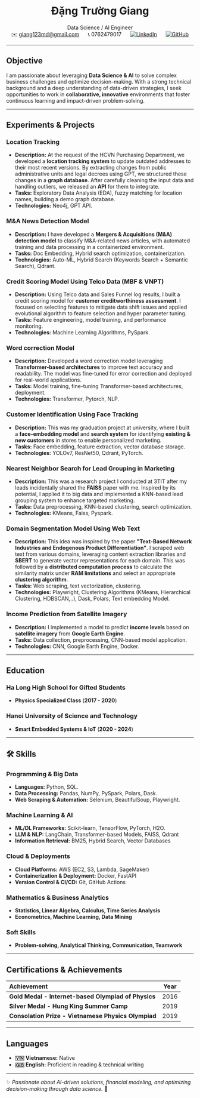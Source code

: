 <div align="center">

# Đặng Trường Giang  
Data Science / AI Engineer  
✉️ giang123md@gmail.com &nbsp;&nbsp;&nbsp;&nbsp; 📞 0762479017 &nbsp;&nbsp;&nbsp;&nbsp; [![LinkedIn](https://img.shields.io/badge/-LinkedIn-blue?style=flat&logo=linkedin)](https://www.linkedin.com/in/giangdangtruong/) &nbsp;&nbsp;&nbsp;&nbsp; [![GitHub](https://img.shields.io/badge/-GitHub-333?style=flat&logo=github)](https://github.com/giangchicken)

</div>

---

## **Objective**  
I am passionate about leveraging **Data Science & AI** to solve complex business challenges and optimize decision-making. With a strong technical background and a deep understanding of data-driven strategies, I seek opportunities to work in **collaborative, innovative** environments that foster continuous learning and impact-driven problem-solving.

---

## **Experiments & Projects**  

### **Location Tracking**
- **Description:** At the request of the HCVN Purchasing Department, we developed a **location tracking system** to update outdated addresses to their most recent versions. By extracting changes from public administrative units and legal decrees using GPT, we structured these changes in a **graph database**. After carefully cleaning the input data and handling outliers, we released an **API** for them to integrate.
- **Tasks:** Exploratory Data Analysis (EDA), fuzzy matching for location names, building a demo graph database.
- **Technologies:** Neo4j, GPT API.

### **M&A News Detection Model**  
- **Description:** I have developed a **Mergers & Acquisitions (M&A) detection model** to classify M&A-related news articles,  with automated training and data processing in a containerized environment.
- **Tasks:** Doc Embedding, Hybrid search optimization, containerization.  
- **Technologies:** Auto-ML, Hybrid Search (Keywords Search + Semantic Search), Qdrant.

### **Credit Scoring Model Using Telco Data (MBF & VNPT)**  
- **Description:** Using Telco data and Sales Funnel log results, I built a credit scoring model for **customer creditworthiness assessment**.  I focused on selecting features to mitigate data shift issues and applied evolutional algorithm to feature selection and hyper parameter tuning.
- **Tasks:** Feature engineering, model training, and performance monitoring.  
- **Technologies:** Machine Learning Algorithms, PySpark.

### **Word correction Model**  
- **Description:** Developed a word correction model leveraging **Transformer-based architectures** to improve text accuracy and readability. The model was fine-tuned for error correction and deployed for real-world applications.  
- **Tasks:** Model training, fine-tuning Transformer-based architectures, deployment.  
- **Technologies:** Transformer, Pytorch, NLP.

### **Customer Identification Using Face Tracking**  
- **Description:** This was my graduation project at university, where I built a **face-embedding model** and **search system** for identifying **existing & new customers** in stores to enable personalized marketing.  
- **Tasks:** Face embedding, feature extraction, vector database storage.  
- **Technologies:** YOLOv7, ResNet50, Qdrant, PyTorch.

### **Nearest Neighbor Search for Lead Grouping in Marketing**  
- **Description:** This was a research project I conducted at 3TIT after my leads incidentally shared the **FAISS** paper with me. Inspired by its potential, I applied it to big data and implemented a KNN-based lead grouping system to enhance targeted marketing.  
- **Tasks:** Data preprocessing, KNN-based clustering, search optimization.  
- **Technologies:** KMeans, Faiss, Pyspark.

### **Domain Segmentation Model Using Web Text**  
- **Description:** This idea was inspired by the paper **"Text-Based Network Industries and Endogenous Product Differentiation"**. I scraped web text from various domains, leveraging content extraction libraries and **SBERT** to generate vector representations for each domain. This was followed by a **distributed computation process** to calculate the similarity matrix under **RAM limitations** and select an appropriate **clustering algorithm**.
- **Tasks:** Web scraping, text vectorization, clustering.  
- **Technologies:** Playwright, Clustering Algorithms (KMeans, Hierarchical Clustering, HDBSCAN,..), Dask, Polars, Text embedding Model.

### **Income Prediction from Satellite Imagery**  
- **Description:** I implemented a model to predict **income levels** based on **satellite imagery** from **Google Earth Engine**.  
- **Tasks:** Data collection, preprocessing, CNN-based model application.  
- **Technologies:** CNN, Google Earth Engine, Docker.

---

## **Education**  

### **Ha Long High School for Gifted Students**  
- **Physics Specialized Class** (**2017 - 2020**)  

### **Hanoi University of Science and Technology**  
- **Smart Embedded Systems & IoT** (**2020 - 2024**)  

---

## 🛠 **Skills**  

### **Programming & Big Data**  
- **Languages:** Python, SQL.
- **Data Processing:** Pandas, NumPy, PySpark, Polars, Dask.
- **Web Scraping & Automation:** Selenium, BeautifulSoup, Playwright.

### **Machine Learning & AI**  
- **ML/DL Frameworks:** Scikit-learn, TensorFlow, PyTorch, H2O.  
- **LLM & NLP:** LangChain, Transformer-based Models, FAISS, Qdrant  
- **Information Retrieval:** BM25, Hybrid Search, Vector Databases  

### **Cloud & Deployments**  
- **Cloud Platforms:** AWS (EC2, S3, Lambda, SageMaker)  
- **Containerization & Deployment:** Docker, FastAPI  
- **Version Control & CI/CD:** Git, GitHub Actions  

### **Mathematics & Business Analytics**  
- **Statistics, Linear Algebra, Calculus, Time Series Analysis**  
- **Econometrics, Machine Learning, Data Mining**  

### **Soft Skills**  
- **Problem-solving, Analytical Thinking, Communication, Teamwork**  

---

## **Certifications & Achievements**  

| **Achievement** | **Year** |
|:--------------|:-------:|
| **Gold Medal - Internet-based Olympiad of Physics** | 2016 |
| **Silver Medal - Hung King Summer Camp** | 2019 |
| **Consolation Prize - Vietnamese Physics Olympiad** | 2019 |

---

## **Languages**  
- **🇻🇳 Vietnamese:** Native  
- **🇬🇧 English:** Proficient in reading & technical writing  

---

✨ *Passionate about AI-driven solutions, financial modeling, and optimizing decision-making through data science.* 🚀
